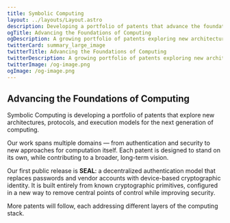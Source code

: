 ```yaml
---
title: Symbolic Computing
layout: ../layouts/Layout.astro
description: Developing a portfolio of patents that advance the foundations of computing — from authentication and security to new computational models.
ogTitle: Advancing the Foundations of Computing
ogDescription: A growing portfolio of patents exploring new architectures, protocols, and execution models for the next generation of computing.
twitterCard: summary_large_image
twitterTitle: Advancing the Foundations of Computing
twitterDescription: A growing portfolio of patents exploring new architectures, protocols, and execution models for the next generation of computing.
twitterImage: /og-image.png
ogImage: /og-image.png
---
```


## Advancing the Foundations of Computing

Symbolic Computing is developing a portfolio of patents that explore new architectures, protocols, and execution models for the next generation of computing.  

Our work spans multiple domains — from authentication and security to new approaches for computation itself. Each patent is designed to stand on its own, while contributing to a broader, long-term vision.  

Our first public release is **SEAL**: a decentralized authentication model that replaces passwords and vendor accounts with device-based cryptographic identity. It is built entirely from known cryptographic primitives, configured in a new way to remove central points of control while improving security.  

More patents will follow, each addressing different layers of the computing stack.
